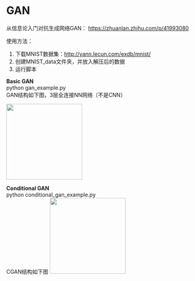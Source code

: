 # GAN

从信息论入门对抗生成网络GAN：
https://zhuanlan.zhihu.com/p/41993080

使用方法：
1. 下载MNIST数据集：http://yann.lecun.com/exdb/mnist/
2. 创建MNIST_data文件夹，并放入解压后的数据
3. 运行脚本

<b>Basic GAN</b>  
python gan_example.py  
GAN结构如下图，3层全连接NN网络（不是CNN）

<img src="https://raw.githubusercontent.com/bai-shang/GAN/master/gan-network.png" height="200">
  
  
  
  
  
<b>Conditional GAN</b>  
python conditional_gan_example.py  
CGAN结构如下图
<img src="https://raw.githubusercontent.com/bai-shang/GAN/master/cgan-network.png" height="200">
